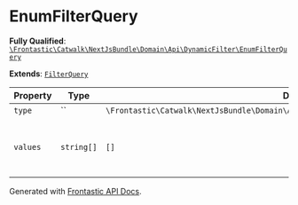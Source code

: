 #  EnumFilterQuery

**Fully Qualified**: [`\Frontastic\Catwalk\NextJsBundle\Domain\Api\DynamicFilter\EnumFilterQuery`](../../../../../../src/php/NextJsBundle/Domain/Api/DynamicFilter/EnumFilterQuery.php)

**Extends**: [`FilterQuery`](FilterQuery.md)

Property|Type|Default|Required|Description
--------|----|-------|--------|-----------
`type` | `` | `\Frontastic\Catwalk\NextJsBundle\Domain\Api\DynamicFilter\FilterDefinition::TYPE_ENUM` | - | 
`values` | `string[]` | `[]` | - | Collection of *keys* from the filter definition

Generated with [Frontastic API Docs](https://github.com/FrontasticGmbH/apidocs).
